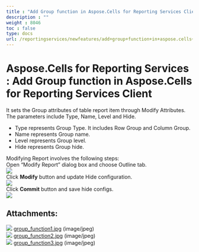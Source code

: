 ```yaml
---
title : "Add Group function in Aspose.Cells for Reporting Services Client" 
description : "" 
weight : 8046 
toc : false
type: docs
url: /reportingservices/newfeatures/add+group+function+in+aspose.cells+for+reporting+services+client/
---
```


# Aspose.Cells for Reporting Services : Add Group function in Aspose.Cells for Reporting Services Client


It sets the Group attributes of table report item through Modify Attributes. The parameters include Type, Name, Level and Hide.

*   Type represents Group Type. It includes Row Group and Column Group.
*   Name represents Group name.
*   Level represents Group level.
*   Hide represents Group hide.

Modifying Report involves the following steps:  
Open “Modify Report” dialog box and choose Outline tab.  
![](https://docs2.aspose.com/cells/reportingservices/attachments/6094888/6193569.jpg)  
Click **Modify** button and update Hide configuration.  
![](https://docs2.aspose.com/cells/reportingservices/attachments/6094888/6193568.jpg)  
Click **Commit** button and save hide configs.  
![](https://docs2.aspose.com/cells/reportingservices/attachments/6094888/6193570.jpg)

## Attachments:

![](https://docs2.aspose.com/cells/reportingservices/images/icons/bullet_blue.gif) [group\_function1.jpg](https://docs2.aspose.com/cells/reportingservices/attachments/6094888/6193569.jpg) (image/jpeg)  
![](https://docs2.aspose.com/cells/reportingservices/images/icons/bullet_blue.gif) [group\_function2.jpg](https://docs2.aspose.com/cells/reportingservices/attachments/6094888/6193568.jpg) (image/jpeg)  
![](https://docs2.aspose.com/cells/reportingservices/images/icons/bullet_blue.gif) [group\_function3.jpg](https://docs2.aspose.com/cells/reportingservices/attachments/6094888/6193570.jpg) (image/jpeg)  

